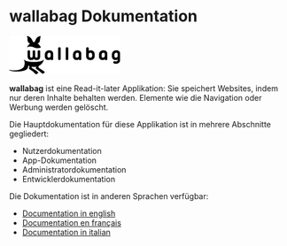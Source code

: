 wallabag Dokumentation
======================

![wallabag Logo](../img/wallabag.png)

**wallabag** ist eine Read-it-later Applikation: Sie speichert Websites,
indem nur deren Inhalte behalten werden. Elemente wie die Navigation oder Werbung
werden gelöscht.

Die Hauptdokumentation für diese Applikation ist in mehrere Abschnitte
gegliedert:

-   Nutzerdokumentation
-   App-Dokumentation
-   Administratordokumentation
-   Entwicklerdokumentation

Die Dokumentation ist in anderen Sprachen verfügbar:

-   [Documentation in english](https://doc.wallabag.org/en/)
-   [Documentation en français](https://doc.wallabag.org/fr/)
-   [Documentation in italian](https://doc.wallabag.org/it/)

